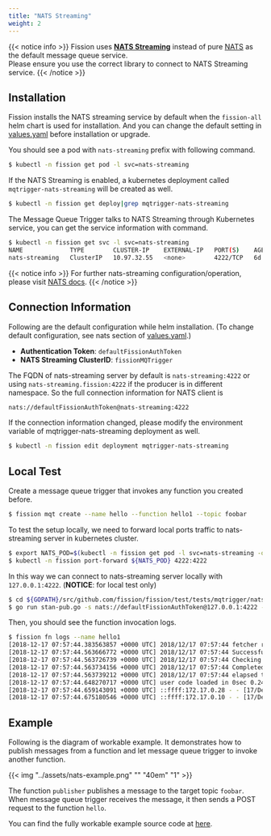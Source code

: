 ```yaml
---
title: "NATS Streaming"
weight: 2
---
```


{{< notice info >}}
Fission uses [**NATS Streaming**](https://github.com/nats-io/nats-streaming-server) instead of pure [NATS](https://nats.io/) as the default message queue service.</br>
Please ensure you use the correct library to connect to NATS Streaming service.
{{< /notice >}}

## Installation

Fission installs the NATS streaming service by default when the `fission-all` helm chart is used for installation.
And you can change the default setting in [values.yaml](https://github.com/fission/fission/blob/38f96c7e46e3be8d91014dd6f0aac9965d627459/charts/fission-all/values.yaml#L120-L125) before installation or upgrade.

You should see a pod with `nats-streaming` prefix with following command.

```bash
$ kubectl -n fission get pod -l svc=nats-streaming
```

If the NATS Streaming is enabled, a kubernetes deployment called `mqtrigger-nats-streaming` will be created as well.

```bash
$ kubectl -n fission get deploy|grep mqtrigger-nats-streaming
```

The Message Queue Trigger talks to NATS Streaming through Kubernetes service, you can get the service information with command.

```bash
$ kubectl -n fission get svc -l svc=nats-streaming
NAME             TYPE        CLUSTER-IP    EXTERNAL-IP   PORT(S)    AGE
nats-streaming   ClusterIP   10.97.32.55   <none>        4222/TCP   6d
```

{{< notice info >}}
For further nats-streaming configuration/operation, please visit [NATS docs](https://docs.nats.io/).
{{< /notice >}}

## Connection Information

Following are the default configuration while helm installation.
(To change default configuration, see nats section of [values.yaml](https://github.com/fission/fission/blob/master/charts/fission-all/values.yaml).)

- **Authentication Token**: `defaultFissionAuthToken`
- **NATS Streaming ClusterID**: `fissionMQTrigger`

The FQDN of nats-streaming server by default is `nats-streaming:4222` or using `nats-streaming.fission:4222` if the producer is in different namespace.
So the full connection information for NATS client is

```bash
nats://defaultFissionAuthToken@nats-streaming:4222
```

If the connection information changed, please modify the environment variable of mqtrigger-nats-streaming deployment as well.

```bash
$ kubectl -n fission edit deployment mqtrigger-nats-streaming
```

## Local Test

Create a message queue trigger that invokes any function you created before.

```bash
$ fission mqt create --name hello --function hello1 --topic foobar
```

To test the setup locally, we need to forward local ports traffic to nats-streaming server in kubernetes cluster.

```bash
$ export NATS_POD=$(kubectl -n fission get pod -l svc=nats-streaming -o name)
$ kubectl -n fission port-forward ${NATS_POD} 4222:4222
```

In this way we can connect to nats-streaming server locally with `127.0.0.1:4222`.
(**NOTICE**: for local test only)

```bash
$ cd ${GOPATH}/src/github.com/fission/fission/test/tests/mqtrigger/nats
$ go run stan-pub.go -s nats://defaultFissionAuthToken@127.0.0.1:4222 -c fissionMQTrigger -id clientPub foobar ""
```

Then, you should see the function invocation logs.

```bash
$ fission fn logs --name hello1
[2018-12-17 07:57:44.383563857 +0000 UTC] 2018/12/17 07:57:44 fetcher received fetch request and started downloading: {1 {hello-js-60kj  default    0 0001-01-01 00:00:00 +0000 UTC <nil> <nil> map[] map[] [] nil [] }   user [] [] false}
[2018-12-17 07:57:44.563666772 +0000 UTC] 2018/12/17 07:57:44 Successfully placed at /userfunc/user
[2018-12-17 07:57:44.563726739 +0000 UTC] 2018/12/17 07:57:44 Checking secrets/cfgmaps
[2018-12-17 07:57:44.563734156 +0000 UTC] 2018/12/17 07:57:44 Completed fetch request
[2018-12-17 07:57:44.563739212 +0000 UTC] 2018/12/17 07:57:44 elapsed time in fetch request = 299.120419ms
[2018-12-17 07:57:44.648270717 +0000 UTC] user code loaded in 0sec 0.240217ms
[2018-12-17 07:57:44.659143091 +0000 UTC] ::ffff:172.17.0.28 - - [17/Dec/2018:07:57:44 +0000] "POST /specialize HTTP/1.1" 202 - "-" "Go-http-client/1.1"
[2018-12-17 07:57:44.675180546 +0000 UTC] ::ffff:172.17.0.10 - - [17/Dec/2018:07:57:44 +0000] "POST / HTTP/1.1" 200 14 "-" "Go-http-client/1.1"
```

## Example

Following is the diagram of workable example.
It demonstrates how to publish messages from a function and let message queue trigger to invoke another function.

{{< img "../assets/nats-example.png" "" "40em" "1" >}}

The function `publisher` publishes a message to the target topic `foobar`.
When message queue trigger receives the message, it then sends a POST request to the function `hello`.

You can find the fully workable example source code at [here](https://github.com/fission/fission/tree/master/examples/message-queue/nats-streaming).
